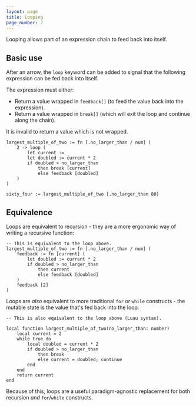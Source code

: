 ```yaml
---
layout: page
title: Looping
page_number: 7
---
```


Looping allows part of an expression chain to feed back into itself.

## Basic use

After an arrow, the `loop` keyword can be added to signal that the following
expression can be fed back into itself.

The expression must either:
- Return a value wrapped in `feedback[]` (to feed the value back into the expression).
- Return a value wrapped in `break[]` (which will exit the loop and continue along the chain). 

It is invalid to return a value which is not wrapped.

```
largest_multiple_of_two := fn [.no_larger_than / num] (
	2 -> loop (
		let current := _
		let doubled := current * 2
		if doubled > no_larger_than
			then break [current]
			else feedback [doubled]
	)
)

sixty_four := largest_multiple_of_two [.no_larger_than 80]
```

## Equivalence

Loops are equivalent to recursion - they are a more ergonomic way of writing
a recursive function:

```
-- This is equivalent to the loop above.
largest_multiple_of_two := fn [.no_larger_than / num] (
	feedback := fn [current] (
		let doubled := current * 2
		if doubled > no_larger_than
			then current
			else feedback [doubled]
	)
	feedback [2]
)
```

Loops are *also* equivalent to more traditional `for` or `while` constructs - 
the mutable state is the value that's fed back into the loop.

```
-- This is also equivalent to the loop above (Luau syntax).

local function largest_multiple_of_two(no_larger_than: number)
	local current = 2
	while true do
		local doubled = current * 2
		if doubled > no_larger_than
			then break
			else current = doubled; continue
		end
	end
	return current
end
```

Because of this, loops are a useful paradigm-agnostic replacement for both
recursion _and_ `for`/`while` constructs.
